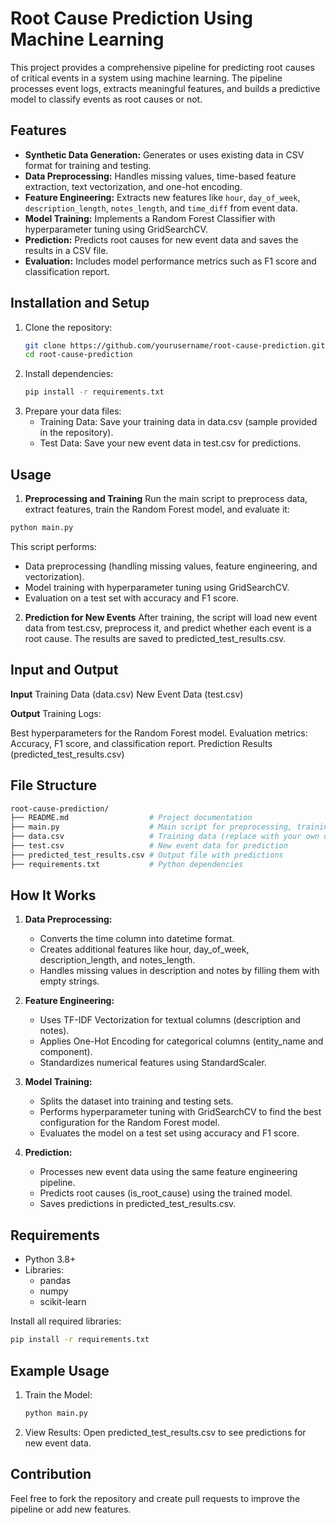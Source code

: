 # Root Cause Prediction Using Machine Learning

This project provides a comprehensive pipeline for predicting root causes of critical events in a system using machine learning. The pipeline processes event logs, extracts meaningful features, and builds a predictive model to classify events as root causes or not. 

## Features
- **Synthetic Data Generation:** Generates or uses existing data in CSV format for training and testing.
- **Data Preprocessing:** Handles missing values, time-based feature extraction, text vectorization, and one-hot encoding.
- **Feature Engineering:** Extracts new features like `hour`, `day_of_week`, `description_length`, `notes_length`, and `time_diff` from event data.
- **Model Training:** Implements a Random Forest Classifier with hyperparameter tuning using GridSearchCV.
- **Prediction:** Predicts root causes for new event data and saves the results in a CSV file.
- **Evaluation:** Includes model performance metrics such as F1 score and classification report.

## Installation and Setup
1. Clone the repository:
   ```bash
   git clone https://github.com/yourusername/root-cause-prediction.git
   cd root-cause-prediction
   ```
2. Install dependencies:
   ```bash
   pip install -r requirements.txt
   ```
3. Prepare your data files:
   - Training Data: Save your training data in data.csv (sample provided in the repository).
   - Test Data: Save your new event data in test.csv for predictions.

## Usage

1. **Preprocessing and Training**
Run the main script to preprocess data, extract features, train the Random Forest model, and evaluate it:

```bash
python main.py
```

This script performs:
  - Data preprocessing (handling missing values, feature engineering, and vectorization).
  - Model training with hyperparameter tuning using GridSearchCV.
  - Evaluation on a test set with accuracy and F1 score.

2. **Prediction for New Events**
After training, the script will load new event data from test.csv, preprocess it, and predict whether each event is a root cause. The results are saved to predicted_test_results.csv.

## Input and Output
**Input**
Training Data (data.csv)
New Event Data (test.csv)

**Output**
Training Logs:

Best hyperparameters for the Random Forest model.
Evaluation metrics: Accuracy, F1 score, and classification report.
Prediction Results (predicted_test_results.csv)


## File Structure
```bash
root-cause-prediction/
├── README.md                  # Project documentation
├── main.py                    # Main script for preprocessing, training, and prediction
├── data.csv                   # Training data (replace with your own data)
├── test.csv                   # New event data for prediction
├── predicted_test_results.csv # Output file with predictions
├── requirements.txt           # Python dependencies
```

## How It Works
1. **Data Preprocessing:**

	- Converts the time column into datetime format.
	- Creates additional features like hour, day_of_week, description_length, and notes_length.
	- Handles missing values in description and notes by filling them with empty strings.

2. **Feature Engineering:**

	- Uses TF-IDF Vectorization for textual columns (description and notes).
	- Applies One-Hot Encoding for categorical columns (entity_name and component).
	- Standardizes numerical features using StandardScaler.

3. **Model Training:**

	- Splits the dataset into training and testing sets.
	- Performs hyperparameter tuning with GridSearchCV to find the best configuration for the Random Forest model.
	- Evaluates the model on a test set using accuracy and F1 score.

4. **Prediction:**

	- Processes new event data using the same feature engineering pipeline.
	- Predicts root causes (is_root_cause) using the trained model.
	- Saves predictions in predicted_test_results.csv.

## Requirements
- Python 3.8+
- Libraries:
	- pandas
	- numpy
	- scikit-learn

Install all required libraries:
```bash
pip install -r requirements.txt
```

## Example Usage
1. Train the Model:
	```bash
	python main.py
	``` 
2. View Results: Open predicted_test_results.csv to see predictions for new event data.

## Contribution
Feel free to fork the repository and create pull requests to improve the pipeline or add new features.
